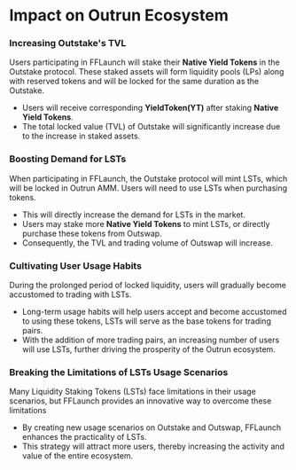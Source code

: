 # Impact on Outrun Ecosystem

### Increasing Outstake's TVL

Users participating in FFLaunch will stake their **Native Yield Tokens** in the Outstake protocol. These staked assets will form liquidity pools (LPs) along with reserved tokens and will be locked for the same duration as the Outstake.

* Users will receive corresponding **YieldToken(YT)** after staking **Native Yield Tokens**.
* The total locked value (TVL) of Outstake will significantly increase due to the increase in staked assets.

### Boosting Demand for LSTs

When participating in FFLaunch, the Outstake protocol will mint LSTs, which will be locked in Outrun AMM. Users will need to use LSTs when purchasing tokens.

* This will directly increase the demand for LSTs in the market.
* Users may stake more **Native Yield Tokens** to mint LSTs, or directly purchase these tokens from Outswap.
* Consequently, the TVL and trading volume of Outswap will increase.

### Cultivating User Usage Habits

During the prolonged period of locked liquidity, users will gradually become accustomed to trading with LSTs.

* Long-term usage habits will help users accept and become accustomed to using these tokens, LSTs will serve as the base tokens for trading pairs.
* With the addition of more trading pairs, an increasing number of users will use LSTs, further driving the prosperity of the Outrun ecosystem.

### Breaking the Limitations of LSTs Usage Scenarios

Many Liquidity Staking Tokens (LSTs) face limitations in their usage scenarios, but FFLaunch provides an innovative way to overcome these limitations

* By creating new usage scenarios on Outstake and Outswap, FFLaunch enhances the practicality of LSTs.
* This strategy will attract more users, thereby increasing the activity and value of the entire ecosystem.
